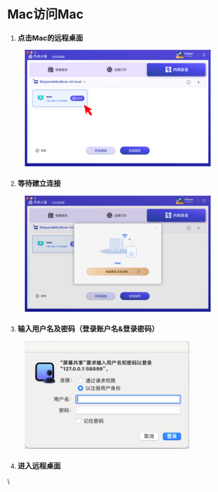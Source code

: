 # Mac访问Mac

1. ### 点击Mac的远程桌面

<figure><img src="../../.gitbook/assets/image (22).png" alt=""><figcaption></figcaption></figure>

2. ### 等待建立连接

<figure><img src="../../.gitbook/assets/image (23).png" alt=""><figcaption></figcaption></figure>

3. ### 输入用户名及密码（登录账户名&登录密码）

<figure><img src="../../.gitbook/assets/image (24).png" alt="" width="375"><figcaption></figcaption></figure>

4. ### 进入远程桌面

\
